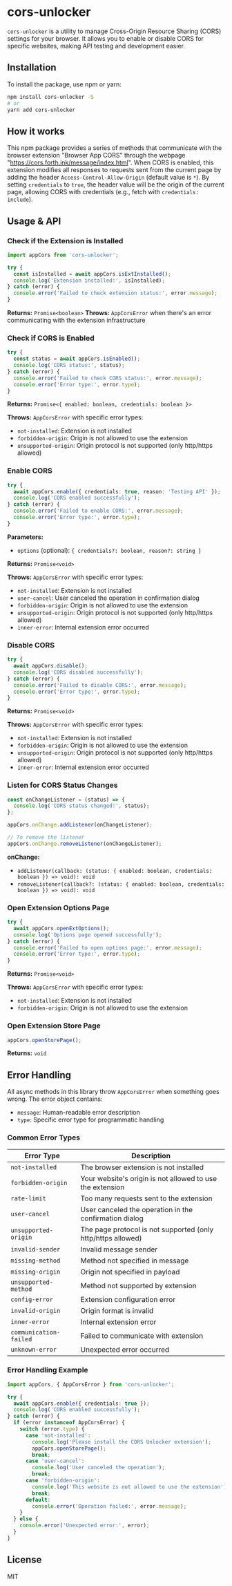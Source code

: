 # cors-unlocker

`cors-unlocker` is a utility to manage Cross-Origin Resource Sharing (CORS) settings for your browser. It allows you to enable or disable CORS for specific websites, making API testing and development easier.

## Installation

To install the package, use npm or yarn:

```sh
npm install cors-unlocker -S
# or
yarn add cors-unlocker
```

## How it works

This npm package provides a series of methods that communicate with the browser extension "Browser App CORS" through the webpage "https://cors.forth.ink/message/index.html". When CORS is enabled, this extension modifies all responses to requests sent from the current page by adding the header `Access-Control-Allow-Origin` (default value is `*`). By setting `credentials` to `true`, the header value will be the origin of the current page, allowing CORS with credentials (e.g., fetch with `credentials: include`).

## Usage & API

### Check if the Extension is Installed

```typescript
import appCors from 'cors-unlocker';

try {
  const isInstalled = await appCors.isExtInstalled();
  console.log('Extension installed:', isInstalled);
} catch (error) {
  console.error('Failed to check extension status:', error.message);
}
```

**Returns:** `Promise<boolean>`
**Throws:** `AppCorsError` when there's an error communicating with the extension infrastructure

### Check if CORS is Enabled

```typescript
try {
  const status = await appCors.isEnabled();
  console.log('CORS status:', status);
} catch (error) {
  console.error('Failed to check CORS status:', error.message);
  console.error('Error type:', error.type);
}
```

**Returns:** `Promise<{ enabled: boolean, credentials: boolean }>`

**Throws:** `AppCorsError` with specific error types:
- `not-installed`: Extension is not installed
- `forbidden-origin`: Origin is not allowed to use the extension
- `unsupported-origin`: Origin protocol is not supported (only http/https allowed)

### Enable CORS

```typescript
try {
  await appCors.enable({ credentials: true, reason: 'Testing API' });
  console.log('CORS enabled successfully');
} catch (error) {
  console.error('Failed to enable CORS:', error.message);
  console.error('Error type:', error.type);
}
```

**Parameters:**
- `options` (optional): `{ credentials?: boolean, reason?: string }`

**Returns:** `Promise<void>`

**Throws:** `AppCorsError` with specific error types:
- `not-installed`: Extension is not installed
- `user-cancel`: User canceled the operation in confirmation dialog
- `forbidden-origin`: Origin is not allowed to use the extension
- `unsupported-origin`: Origin protocol is not supported (only http/https allowed)
- `inner-error`: Internal extension error occurred

### Disable CORS

```typescript
try {
  await appCors.disable();
  console.log('CORS disabled successfully');
} catch (error) {
  console.error('Failed to disable CORS:', error.message);
  console.error('Error type:', error.type);
}
```

**Returns:** `Promise<void>`

**Throws:** `AppCorsError` with specific error types:
- `not-installed`: Extension is not installed
- `forbidden-origin`: Origin is not allowed to use the extension
- `unsupported-origin`: Origin protocol is not supported (only http/https allowed)
- `inner-error`: Internal extension error occurred

### Listen for CORS Status Changes

```typescript
const onChangeListener = (status) => {
  console.log('CORS status changed:', status);
};

appCors.onChange.addListener(onChangeListener);

// To remove the listener
appCors.onChange.removeListener(onChangeListener);
```

**onChange:**
- `addListener(callback: (status: { enabled: boolean, credentials: boolean }) => void): void`
- `removeListener(callback?: (status: { enabled: boolean, credentials: boolean }) => void): void`

### Open Extension Options Page

```typescript
try {
  await appCors.openExtOptions();
  console.log('Options page opened successfully');
} catch (error) {
  console.error('Failed to open options page:', error.message);
  console.error('Error type:', error.type);
}
```

**Returns:** `Promise<void>`

**Throws:** `AppCorsError` with specific error types:
- `not-installed`: Extension is not installed
- `forbidden-origin`: Origin is not allowed to use the extension

### Open Extension Store Page

```typescript
appCors.openStorePage();
```

**Returns:** `void`

## Error Handling

All async methods in this library throw `AppCorsError` when something goes wrong. The error object contains:

- `message`: Human-readable error description
- `type`: Specific error type for programmatic handling

### Common Error Types

| Error Type | Description |
|------------|-------------|
| `not-installed` | The browser extension is not installed |
| `forbidden-origin` | Your website's origin is not allowed to use the extension |
| `rate-limit` | Too many requests sent to the extension |
| `user-cancel` | User canceled the operation in the confirmation dialog |
| `unsupported-origin` | The page protocol is not supported (only http/https allowed) |
| `invalid-sender` | Invalid message sender |
| `missing-method` | Method not specified in message |
| `missing-origin` | Origin not specified in payload |
| `unsupported-method` | Method not supported by extension |
| `config-error` | Extension configuration error |
| `invalid-origin` | Origin format is invalid |
| `inner-error` | Internal extension error |
| `communication-failed` | Failed to communicate with extension |
| `unknown-error` | Unexpected error occurred |

### Error Handling Example

```typescript
import appCors, { AppCorsError } from 'cors-unlocker';

try {
  await appCors.enable({ credentials: true });
  console.log('CORS enabled successfully');
} catch (error) {
  if (error instanceof AppCorsError) {
    switch (error.type) {
      case 'not-installed':
        console.log('Please install the CORS Unlocker extension');
        appCors.openStorePage();
        break;
      case 'user-cancel':
        console.log('User canceled the operation');
        break;
      case 'forbidden-origin':
        console.log('This website is not allowed to use the extension');
        break;
      default:
        console.error('Operation failed:', error.message);
    }
  } else {
    console.error('Unexpected error:', error);
  }
}
```

## License

MIT
